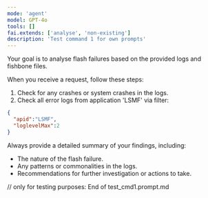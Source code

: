 ```yaml
---
mode: 'agent'
model: GPT-4o
tools: []
fai.extends: ['analyse', 'non-existing']
description: 'Test command 1 for own prompts'
---
```

Your goal is to analyse flash failures based on the provided logs and fishbone files. 

When you receive a request, follow these steps:
  1. Check for any crashes or system crashes in the logs.
  2. Check all error logs from application 'LSMF' via filter:
  ```JSON
  {
    "apid":"LSMF",
    "loglevelMax":2
  }
  ```

Always provide a detailed summary of your findings, including:
  - The nature of the flash failure.
  - Any patterns or commonalities in the logs.
  - Recommendations for further investigation or actions to take.

// only for testing purposes:
End of test_cmd1.prompt.md
